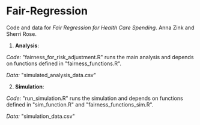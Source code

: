 # Fair-Regression

Code and data for *Fair Regression for Health Care Spending*. Anna Zink and Sherri Rose. 

1. **Analysis**: 

*Code:* "fairness_for_risk_adjustment.R" runs the main analysis and depends on functions defined in "fairness_functions.R".

*Data:* "simulated_analysis_data.csv"

2. **Simulation**: 

*Code:* "run_simulation.R" runs the simulation and depends on functions defined in "sim_function.R" and "fairness_functions_sim.R".

*Data:* "simulation_data.csv"

